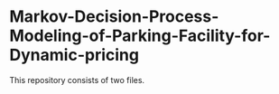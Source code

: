 # Markov-Decision-Process-Modeling-of-Parking-Facility-for-Dynamic-pricing
This repository consists of two files.
